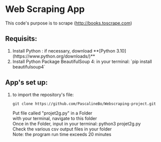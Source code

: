 # Web Scraping App
This code's purpose is to scrape (http://books.toscrape.com)

## Requisits: 
<ol>
  <li> Install Python : if necessary, download **[Python 3.10](https://www.python.org/downloads/)** </li>
  <li> Install Python Package BeautifulSoup 4: in your terminal:
    `pip install beautifulsoup4`  </li>
  </ol>

## App's set up:
  <ol>
  <li> to import the repository's file:

`git clone https://github.com/PascalineBo/Webscraping-project.git`</li>
  Put file called "projet2g.py" in a Folder  
with your terminal, navigate to this folder  
Once in the Folder, input in your terminal: python3 projet2g.py  
Check the various csv output files in your folder  
Note: the program run time exceeds 20 minutes  
